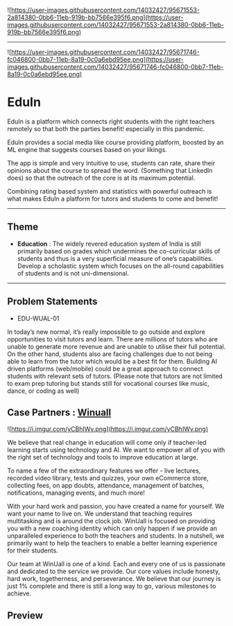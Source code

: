 ![https://user-images.githubusercontent.com/14032427/95671553-2a814380-0bb6-11eb-919b-bb7566e395f6.png](https://user-images.githubusercontent.com/14032427/95671553-2a814380-0bb6-11eb-919b-bb7566e395f6.png)

---

![https://user-images.githubusercontent.com/14032427/95671746-fc046800-0bb7-11eb-8a19-0c0a6ebd95ee.png](https://user-images.githubusercontent.com/14032427/95671746-fc046800-0bb7-11eb-8a19-0c0a6ebd95ee.png)

# EduIn

EduIn is a platform which connects right students with the right teachers remotely so that both the parties benefit! especially in this pandemic.

EduIn provides a social media like course providing platform, boosted by an ML engine that suggests courses based on your likings.

The app is simple and very intuitive to use, students can rate, share their opinions about the course to spread the word. (Something that LinkedIn does) so that the outreach of the core is at its maximum potential.

Combining rating based system and statistics with powerful outreach is what makes EduIn a platform for tutors and students to come and benefit!

---

## Theme

- **Education** : The widely revered education system of India is still primarily based on grades which undermines the co-curricular skills of students and thus is a very superficial measure of one’s capabilities. Develop a scholastic system which focuses on the all-round capabilities of students and is not uni-dimensional.

---

## Problem Statements

- EDU-WUAL-01

In today’s new normal, it’s really impossible to go outside and explore opportunities to visit tutors and learn. There are millions of tutors who are unable to generate more revenue and are unable to utilise their full potential. On the other hand, students also are facing challenges due to not being able to learn from the tutor which would be a best fit for them. Building AI driven platforms (web/mobile) could be a great approach to connect students with relevant sets of tutors. (Please note that tutors are not limited to exam prep tutoring but stands still for vocational courses like music, dance, or coding as well)

## Case Partners : [Winuall](https://winuall.com/)

![https://i.imgur.com/yCBhIWv.png](https://i.imgur.com/yCBhIWv.png)

We believe that real change in education will come only if teacher-led learning starts using technology and AI. We want to empower all of you with the right set of technology and tools to improve education at large.

To name a few of the extraordinary features we offer - live lectures, recorded video library, tests and quizzes, your own eCommerce store, collecting fees, on app doubts, attendance, management of batches, notifications, managing events, and much more!

With your hard work and passion, you have created a name for yourself. We want your name to live on. We understand that teaching requires multitasking and is around the clock job. WinUall is focused on providing you with a new coaching identity which can only happen if we provide an unparalleled experience to both the teachers and students. In a nutshell, we primarily want to help the teachers to enable a better learning experience for their students.

Our team at WinUall is one of a kind. Each and every one of us is passionate and dedicated to the service we provide. Our core values include honesty, hard work, togetherness, and perseverance. We believe that our journey is just 1% complete and there is still a long way to go, various milestones to achieve.

## Preview

